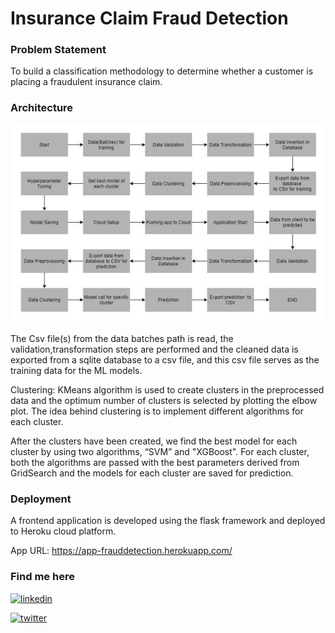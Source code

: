 # Insurance Claim Fraud Detection

### Problem Statement

To build a classification methodology to determine whether a customer is placing a fraudulent insurance claim.

### Architecture

![My Image](./appFlow.png)

The Csv file(s) from the data batches path is read, the validation,transformation steps are performed and the cleaned data is exported from a sqlite database to a csv file, and this csv file serves as the training data for the ML models.

Clustering: KMeans algorithm is used to create clusters in the preprocessed data and the optimum number of clusters is selected by plotting the elbow plot. The idea behind clustering is to implement different algorithms for each cluster.

After the clusters have been created, we find the best model for each cluster by using two algorithms, “SVM” and "XGBoost". For each cluster, both the algorithms are passed with the best parameters derived from GridSearch and the models for each cluster are saved for prediction.

### Deployment

A frontend application is developed using the flask framework and deployed to Heroku cloud platform.

App URL: https://app-frauddetection.herokuapp.com/

### Find me here

[![linkedin](https://img.shields.io/badge/linkedin-0A66C2?style=for-the-badge&logo=linkedin&logoColor=white)](https://www.linkedin.com/in/imsaw)

[![twitter](https://img.shields.io/badge/twitter-1DA1F2?style=for-the-badge&logo=twitter&logoColor=white)](https://twitter.com/im_SsAaWw)
